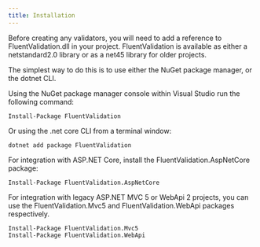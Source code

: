 ```yaml
---
title: Installation
---
```


Before creating any validators, you will need to add a reference to FluentValidation.dll in your project. FluentValidation is available as either a netstandard2.0 library or as a net45 library for older projects.

The simplest way to do this is to use either the NuGet package manager, or the dotnet CLI.

Using the NuGet package manager console within Visual Studio run the following command:

```
Install-Package FluentValidation
```

Or using the .net core CLI from a terminal window:

```
dotnet add package FluentValidation
```

For integration with ASP.NET Core, install the FluentValidation.AspNetCore package:

```shell
Install-Package FluentValidation.AspNetCore
```

For integration with legacy ASP.NET MVC 5 or WebApi 2 projects, you can use the FluentValidation.Mvc5 and FluentValidation.WebApi packages respectively. 

```shell
Install-Package FluentValidation.Mvc5
Install-Package FluentValidation.WebApi
```
